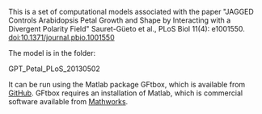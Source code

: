 This is a set of computational models associated with the paper "JAGGED Controls Arabidopsis Petal Growth and Shape by Interacting with a Divergent Polarity Field"
Sauret-Güeto et al., PLoS Biol 11(4): e1001550. [doi:10.1371/journal.pbio.1001550](https://doi.org/10.1371/journal.pbio.1001550)

The model is in the folder:

GPT\_Petal\_PLoS\_20130502

It can be run using the Matlab package GFtbox, which is available from [GitHub](https://github.com/JIC-Enrico-Coen/GrowthToolbox). GFtbox requires an installation of Matlab, which is commercial software available from [Mathworks](https://Mathworks.com).